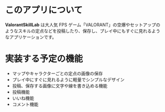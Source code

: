# このアプリについて

**ValorantSkillLab** は大人気 FPS ゲーム「VALORANT」の空爆やセットアップのようなスキルの定点などを投稿したり、保存し、プレイ中にもすぐに見れるようなアプリケーションです。

# 実装する予定の機能

-   マップやキャラクターごとの定点の画像の保存
-   プレイ中にすぐに見れるように軽量でシンプルなデザイン
-   投稿、保存する画像に文字や線を書き込める機能
-   投稿機能
-   いいね機能
-   コメント機能

